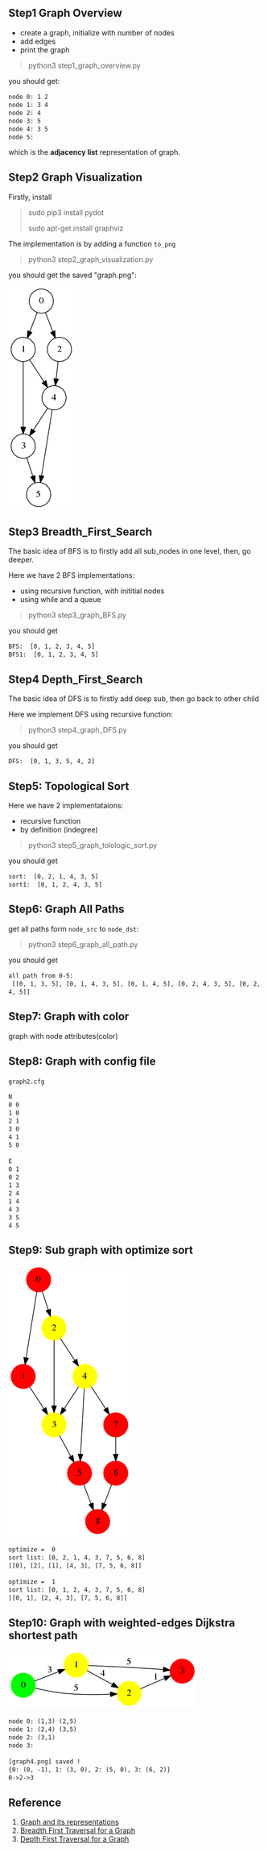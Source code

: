 ## Step1 Graph Overview
- create a graph, initialize with number of nodes
- add edges
- print the graph 

> python3 step1_graph_overview.py

you should get:
```
node 0: 1 2
node 1: 3 4
node 2: 4
node 3: 5
node 4: 3 5
node 5:
```
which is the **adjacency list** representation of graph.

## Step2 Graph Visualization
Firstly, install 
> sudo pip3 install pydot
> 
> sudo apt-get install graphviz

The implementation is by adding a function `to_png`

> python3 step2_graph_visualization.py

you should get the saved "graph.png":

![](graph.png)



## Step3 Breadth_First_Search
The basic idea of BFS is to firstly add all sub_nodes in one level, then, go deeper.

Here we have 2 BFS implementations:
* using recursive function, with inititial nodes
* using while and a queue


> python3 step3_graph_BFS.py

you should get
```
BFS:  [0, 1, 2, 3, 4, 5]
BFS1:  [0, 1, 2, 3, 4, 5]
```
## Step4 Depth_First_Search
The basic idea of DFS is to firstly add deep sub, then go back to other child

Here we implement DFS using recursive function:

> python3 step4_graph_DFS.py

you should get
```
DFS:  [0, 1, 3, 5, 4, 2]
```

## Step5: Topological Sort 
Here we have 2 implementataions:
- recursive function
- by definition (indegree)

> python3 step5_graph_tolologic_sort.py
 
you should get
```
sort:  [0, 2, 1, 4, 3, 5]
sort1:  [0, 1, 2, 4, 3, 5]
```

## Step6: Graph All Paths
get all paths form `node_src` to `node_dst`:
> python3 step6_graph_all_path.py
 
you should get
```
all path from 0-5:
 [[0, 1, 3, 5], [0, 1, 4, 3, 5], [0, 1, 4, 5], [0, 2, 4, 3, 5], [0, 2, 4, 5]]
```

## Step7: Graph with color
graph with node attributes(color)
## Step8: Graph with config file
`graph2.cfg`
```
N
0 0
1 0
2 1
3 0
4 1
5 0

E
0 1
0 2
1 3
2 4
1 4
4 3
3 5
4 5
```
## Step9: Sub graph with optimize sort
![](graph3.png)

```
optimize =  0
sort list: [0, 2, 1, 4, 3, 7, 5, 6, 8]
[[0], [2], [1], [4, 3], [7, 5, 6, 8]]

optimize =  1
sort list: [0, 1, 2, 4, 3, 7, 5, 6, 8]
[[0, 1], [2, 4, 3], [7, 5, 6, 8]]
```

## Step10: Graph with weighted-edges Dijkstra shortest path
![](graph4.png)

```
node 0: (1,3) (2,5)
node 1: (2,4) (3,5)
node 2: (3,1)
node 3: 

[graph4.png] saved !
{0: (0, -1), 1: (3, 0), 2: (5, 0), 3: (6, 2)}
0->2->3
```
## Reference
1. [Graph and its representations](https://www.geeksforgeeks.org/graph-and-its-representations/)
2. [Breadth First Traversal for a Graph](https://www.geeksforgeeks.org/breadth-first-search-or-bfs-for-a-graph/)
3. [Depth First Traversal for a Graph](https://www.geeksforgeeks.org/depth-first-search-or-bfs-for-a-graph/)






